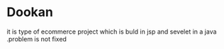 # Dookan
it is type of  ecommerce project which is buld in jsp and sevelet in a java .problem is not fixed
